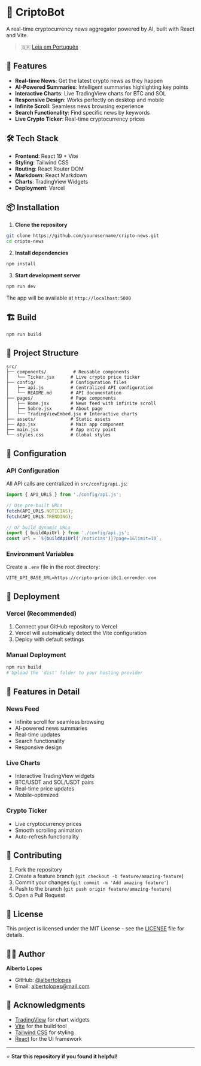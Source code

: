 # 🤖 CriptoBot

A real-time cryptocurrency news aggregator powered by AI, built with React and Vite.

> 🇧🇷 [Leia em Português](README.pt-BR.md)

## 🚀 Features

- **Real-time News**: Get the latest crypto news as they happen
- **AI-Powered Summaries**: Intelligent summaries highlighting key points
- **Interactive Charts**: Live TradingView charts for BTC and SOL
- **Responsive Design**: Works perfectly on desktop and mobile
- **Infinite Scroll**: Seamless news browsing experience
- **Search Functionality**: Find specific news by keywords
- **Live Crypto Ticker**: Real-time cryptocurrency prices

## 🛠️ Tech Stack

- **Frontend**: React 19 + Vite
- **Styling**: Tailwind CSS
- **Routing**: React Router DOM
- **Markdown**: React Markdown
- **Charts**: TradingView Widgets
- **Deployment**: Vercel

## 📦 Installation

1. **Clone the repository**
```bash
git clone https://github.com/yourusername/cripto-news.git
cd cripto-news
```

2. **Install dependencies**
```bash
npm install
```

3. **Start development server**
```bash
npm run dev
```

The app will be available at `http://localhost:5000`

## 🏗️ Build

```bash
npm run build
```

## 📁 Project Structure

```
src/
├── components/          # Reusable components
│   └── Ticker.jsx      # Live crypto price ticker
├── config/             # Configuration files
│   ├── api.js          # Centralized API configuration
│   └── README.md       # API documentation
├── pages/              # Page components
│   ├── Home.jsx        # News feed with infinite scroll
│   ├── Sobre.jsx       # About page
│   └── TradingViewEmbed.jsx # Interactive charts
├── assets/             # Static assets
├── App.jsx             # Main app component
├── main.jsx            # App entry point
└── styles.css          # Global styles
```

## 🔧 Configuration

### API Configuration

All API calls are centralized in `src/config/api.js`:

```javascript
import { API_URLS } from './config/api.js';

// Use pre-built URLs
fetch(API_URLS.NOTICIAS);
fetch(API_URLS.TRENDING);

// Or build dynamic URLs
import { buildApiUrl } from './config/api.js';
const url = `${buildApiUrl('/noticias')}?page=1&limit=10`;
```

### Environment Variables

Create a `.env` file in the root directory:

```env
VITE_API_BASE_URL=https://cripto-price-i8c1.onrender.com
```

## 🚀 Deployment

### Vercel (Recommended)

1. Connect your GitHub repository to Vercel
2. Vercel will automatically detect the Vite configuration
3. Deploy with default settings

### Manual Deployment

```bash
npm run build
# Upload the 'dist' folder to your hosting provider
```

## 📱 Features in Detail

### News Feed
- Infinite scroll for seamless browsing
- AI-powered news summaries
- Real-time updates
- Search functionality
- Responsive design

### Live Charts
- Interactive TradingView widgets
- BTC/USDT and SOL/USDT pairs
- Real-time price updates
- Mobile-optimized

### Crypto Ticker
- Live cryptocurrency prices
- Smooth scrolling animation
- Auto-refresh functionality

## 🤝 Contributing

1. Fork the repository
2. Create a feature branch (`git checkout -b feature/amazing-feature`)
3. Commit your changes (`git commit -m 'Add amazing feature'`)
4. Push to the branch (`git push origin feature/amazing-feature`)
5. Open a Pull Request

## 📄 License

This project is licensed under the MIT License - see the [LICENSE](LICENSE) file for details.

## 👨‍💻 Author

**Alberto Lopes**
- GitHub: [@albertolopes](https://github.com/albertolopes)
- Email: albertolopes@mail.com

## 🙏 Acknowledgments

- [TradingView](https://www.tradingview.com/) for chart widgets
- [Vite](https://vitejs.dev/) for the build tool
- [Tailwind CSS](https://tailwindcss.com/) for styling
- [React](https://reactjs.org/) for the UI framework

---

⭐ **Star this repository if you found it helpful!**

